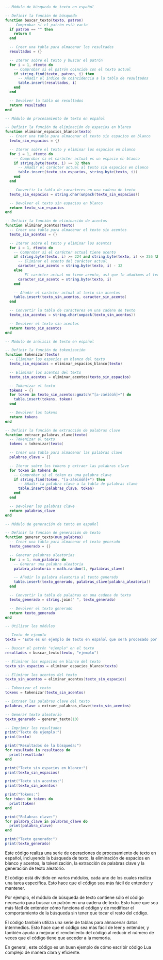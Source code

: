 ```lua
-- Módulo de búsqueda de texto en español

-- Definir la función de búsqueda
function buscar_texto(texto, patron)
  -- Comprobar si el patrón está vacío
  if patron == "" then
    return 0
  end

  -- Crear una tabla para almacenar los resultados
  resultados = {}

  -- Iterar sobre el texto y buscar el patrón
  for i = 1, #texto do
    -- Comprobar si el patrón coincide con el texto actual
    if string.find(texto, patron, i) then
      -- Añadir el índice de coincidencia a la tabla de resultados
      table.insert(resultados, i)
    end
  end

  -- Devolver la tabla de resultados
  return resultados
end

-- Módulo de procesamiento de texto en español

-- Definir la función de eliminación de espacios en blanco
function eliminar_espacios_blanco(texto)
  -- Crear una tabla para almacenar el texto sin espacios en blanco
  texto_sin_espacios = {}

  -- Iterar sobre el texto y eliminar los espacios en blanco
  for i = 1, #texto do
    -- Comprobar si el carácter actual es un espacio en blanco
    if string.byte(texto, i) ~= 32 then
      -- Añadir el carácter actual al texto sin espacios en blanco
      table.insert(texto_sin_espacios, string.byte(texto, i))
    end
  end

  -- Convertir la tabla de caracteres en una cadena de texto
  texto_sin_espacios = string.char(unpack(texto_sin_espacios))

  -- Devolver el texto sin espacios en blanco
  return texto_sin_espacios
end

-- Definir la función de eliminación de acentos
function eliminar_acentos(texto)
  -- Crear una tabla para almacenar el texto sin acentos
  texto_sin_acentos = {}

  -- Iterar sobre el texto y eliminar los acentos
  for i = 1, #texto do
    -- Comprobar si el carácter actual tiene acento
    if string.byte(texto, i) >= 224 and string.byte(texto, i) <= 255 then
      -- Eliminar el acento del carácter actual
      caracter_sin_acento = string.byte(texto, i) - 32
    else
      -- El carácter actual no tiene acento, así que lo añadimos al texto sin acentos
      caracter_sin_acento = string.byte(texto, i)
    end

    -- Añadir el carácter actual al texto sin acentos
    table.insert(texto_sin_acentos, caracter_sin_acento)
  end

  -- Convertir la tabla de caracteres en una cadena de texto
  texto_sin_acentos = string.char(unpack(texto_sin_acentos))

  -- Devolver el texto sin acentos
  return texto_sin_acentos
end

-- Módulo de análisis de texto en español

-- Definir la función de tokenización
function tokenizar(texto)
  -- Eliminar los espacios en blanco del texto
  texto_sin_espacios = eliminar_espacios_blanco(texto)

  -- Eliminar los acentos del texto
  texto_sin_acentos = eliminar_acentos(texto_sin_espacios)

  -- Tokenizar el texto
  tokens = {}
  for token in texto_sin_acentos:gmatch("[a-záéíóúñ]+") do
    table.insert(tokens, token)
  end

  -- Devolver los tokens
  return tokens
end

-- Definir la función de extracción de palabras clave
function extraer_palabras_clave(texto)
  -- Tokenizar el texto
  tokens = tokenizar(texto)

  -- Crear una tabla para almacenar las palabras clave
  palabras_clave = {}

  -- Iterar sobre los tokens y extraer las palabras clave
  for token in tokens do
    -- Comprobar si el token es una palabra clave
    if string.find(token, "[a-záéíóúñ]+") then
      -- Añadir la palabra clave a la tabla de palabras clave
      table.insert(palabras_clave, token)
    end
  end

  -- Devolver las palabras clave
  return palabras_clave
end

-- Módulo de generación de texto en español

-- Definir la función de generación de texto
function generar_texto(num_palabras)
  -- Crear una tabla para almacenar el texto generado
  texto_generado = {}

  -- Generar palabras aleatorias
  for i = 1, num_palabras do
    -- Generar una palabra aleatoria
    palabra_aleatoria = math.random(1, #palabras_clave)

    -- Añadir la palabra aleatoria al texto generado
    table.insert(texto_generado, palabras_clave[palabra_aleatoria])
  end

  -- Convertir la tabla de palabras en una cadena de texto
  texto_generado = string.join(" ", texto_generado)

  -- Devolver el texto generado
  return texto_generado
end

-- Utilizar los módulos

-- Texto de ejemplo
texto = "Este es un ejemplo de texto en español que será procesado por los módulos."

-- Buscar el patrón "ejemplo" en el texto
resultados = buscar_texto(texto, "ejemplo")

-- Eliminar los espacios en blanco del texto
texto_sin_espacios = eliminar_espacios_blanco(texto)

-- Eliminar los acentos del texto
texto_sin_acentos = eliminar_acentos(texto_sin_espacios)

-- Tokenizar el texto
tokens = tokenizar(texto_sin_acentos)

-- Extraer las palabras clave del texto
palabras_clave = extraer_palabras_clave(texto_sin_acentos)

-- Generar texto aleatorio
texto_generado = generar_texto(10)

-- Imprimir los resultados
print("Texto de ejemplo:")
print(texto)

print("Resultados de la búsqueda:")
for resultado in resultados do
  print(resultado)
end

print("Texto sin espacios en blanco:")
print(texto_sin_espacios)

print("Texto sin acentos:")
print(texto_sin_acentos)

print("Tokens:")
for token in tokens do
  print(token)
end

print("Palabras clave:")
for palabra_clave in palabras_clave do
  print(palabra_clave)
end

print("Texto generado:")
print(texto_generado)
```

Este código realiza una serie de operaciones de procesamiento de texto en español, incluyendo la búsqueda de texto, la eliminación de espacios en blanco y acentos, la tokenización, la extracción de palabras clave y la generación de texto aleatorio.

El código está dividido en varios módulos, cada uno de los cuales realiza una tarea específica. Esto hace que el código sea más fácil de entender y mantener.

Por ejemplo, el módulo de búsqueda de texto contiene sólo el código necesario para buscar un patrón en una cadena de texto. Esto hace que sea más fácil de entender cómo funciona el código y de modificar el comportamiento de la búsqueda sin tener que tocar el resto del código.

El código también utiliza una serie de tablas para almacenar datos intermedios. Esto hace que el código sea más fácil de leer y entender, y también ayuda a mejorar el rendimiento del código al reducir el número de veces que el código tiene que acceder a la memoria.

En general, este código es un buen ejemplo de cómo escribir código Lua complejo de manera clara y eficiente.